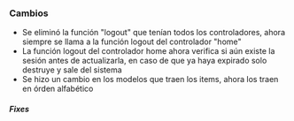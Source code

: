 <h3>Cambios</h3>
<ul>
    <li>Se eliminó la función "logout" que tenían todos los controladores, ahora siempre se llama a la función logout del controlador "home"</li>
    <li>La función logout del controlador home ahora verifica si aún existe la sesión antes de actualizarla, en caso de que ya haya expirado solo destruye y sale del sistema</li>
    <li>Se hizo un cambio en los modelos que traen los items, ahora los traen en órden alfabético</li>
</ul>

<h5>Fixes</h5>
<ul>

</ul> 